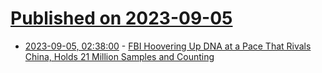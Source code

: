 # [Published on 2023-09-05](index.md)

* [2023-09-05, 02:38:00](https://soylentnews.org/article.pl?sid=23/09/04/1228216&from=rss) - [FBI Hoovering Up DNA at a Pace That Rivals China, Holds 21 Million Samples and Counting](https://soylentnews.org/article.pl?sid=23/09/04/1228216&from=rss)
